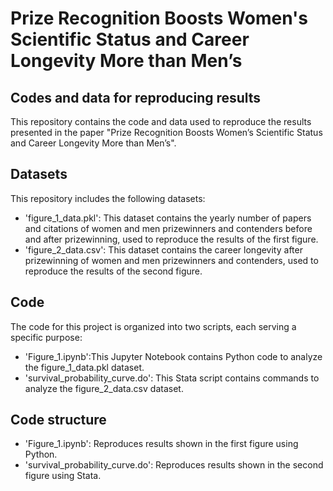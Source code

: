 # Prize Recognition Boosts Women's Scientific Status and Career Longevity More than Men’s
## Codes and data for reproducing results
This repository contains the code and data used to reproduce the results presented in the paper "Prize Recognition Boosts Women’s Scientific Status and Career Longevity More than Men’s".

## Datasets
This repository includes the following datasets:
* 'figure_1_data.pkl': This dataset contains the yearly number of papers and citations of women and men prizewinners and contenders before and after prizewinning, used to reproduce the results of the first figure.
* 'figure_2_data.csv': This dataset contains the career longevity after prizewinning of women and men prizewinners and contenders, used to reproduce the results of the second figure.

## Code 
The code for this project is organized into two scripts, each serving a specific purpose:
* 'Figure_1.ipynb':This Jupyter Notebook contains Python code to analyze the figure_1_data.pkl dataset.
* 'survival_probability_curve.do': This Stata script contains commands to analyze the figure_2_data.csv dataset.

## Code structure
* 'Figure_1.ipynb': Reproduces results shown in the first figure using Python.
* 'survival_probability_curve.do':  Reproduces results shown in the second figure using Stata.
